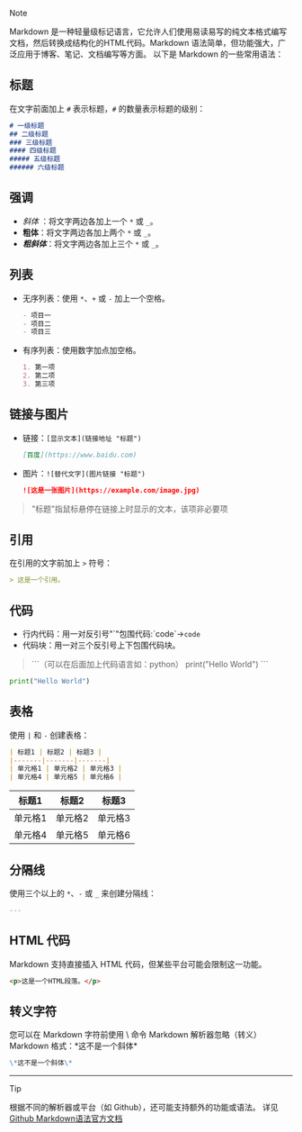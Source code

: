 > [!NOTE]
> Markdown 是一种轻量级标记语言，它允许人们使用易读易写的纯文本格式编写文档，然后转换成结构化的HTML代码。Markdown 语法简单，但功能强大，广泛应用于博客、笔记、文档编写等方面。
以下是 Markdown 的一些常用语法：
## 标题
在文字前面加上 `#` 表示标题，`#` 的数量表示标题的级别：
```markdown
# 一级标题
## 二级标题
### 三级标题
#### 四级标题
##### 五级标题
###### 六级标题
```
## 强调
- *斜体* ：将文字两边各加上一个 `*` 或 `_`。
- **粗体**：将文字两边各加上两个 `*` 或 `_`。
- ***粗斜体***：将文字两边各加上三个 `*` 或 `_`。
## 列表
- 无序列表：使用 `*`、`+` 或 `-` 加上一个空格。
  ```markdown
  - 项目一
  - 项目二
  - 项目三
  ```
- 有序列表：使用数字加点加空格。
  ```markdown
  1. 第一项
  2. 第二项
  3. 第三项
  ```
## 链接与图片
- 链接：`[显示文本](链接地址 "标题")`
  ```markdown
  [百度](https://www.baidu.com)
  ```
- 图片：`![替代文字](图片链接 "标题")`
  ```markdown
  ![这是一张图片](https://example.com/image.jpg)
  ```
>  "标题"指鼠标悬停在链接上时显示的文本，该项非必要项
## 引用
在引用的文字前加上 `>` 符号：
```markdown
> 这是一个引用。
```
## 代码
- 行内代码：用一对反引号"\`"包围代码:\`code\`→`code`
- 代码块：用一对三个反引号上下包围代码块。

> \```（可以在后面加上代码语言如：python）
print("Hello World")
\```

```python
print("Hello World")
```
## 表格
使用 `|` 和 `-` 创建表格：
```markdown
| 标题1 | 标题2 | 标题3 |
|-------|-------|-------|
| 单元格1 | 单元格2 | 单元格3 |
| 单元格4 | 单元格5 | 单元格6 |
```
| 标题1 | 标题2 | 标题3 |
|-------|-------|-------|
| 单元格1 | 单元格2 | 单元格3 |
| 单元格4 | 单元格5 | 单元格6 |
## 分隔线
使用三个以上的 `*`、`-` 或 `_` 来创建分隔线：
```markdown
---
```
## HTML 代码
Markdown 支持直接插入 HTML 代码，但某些平台可能会限制这一功能。
```html
<p>这是一个HTML段落。</p>
```
## 转义字符
您可以在 Markdown 字符前使用 \ 命令 Markdown 解析器忽略（转义）Markdown 格式：\*这不是一个斜体\*
```markdown
\*这不是一个斜体\*
```
---
> [!TIP]
> 根据不同的解析器或平台（如 Github），还可能支持额外的功能或语法。
详见[Github Markdown语法官方文档](https://docs.github.com/zh/get-started/writing-on-github/getting-started-with-writing-and-formatting-on-github/basic-writing-and-formatting-syntax)